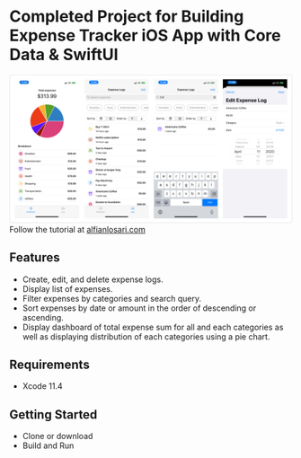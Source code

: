 # Completed Project for Building Expense Tracker iOS App with Core Data & SwiftUI

![Alt text](./promo.png?raw=true "Building Expense Tracker iOS App with Core Data & SwiftUI")
Follow the tutorial at [alfianlosari.com](https://alfianlosari.com "Xcoding with Alfian Blog")

## Features
* Create, edit, and delete expense logs.
* Display list of expenses.
* Filter expenses by categories and search query.
* Sort expenses by date or amount in the order of descending or ascending.
* Display dashboard of total expense sum for all and each categories as well as displaying distribution of each categories using a pie chart.

## Requirements
- Xcode 11.4

## Getting Started
- Clone or download
- Build and Run
